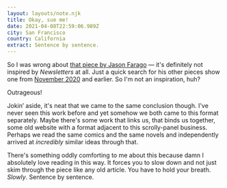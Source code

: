 ```yaml
---
layout: layouts/note.njk
title: Okay, sue me!
date: 2021-04-08T22:59:06.989Z
city: San Francisco
country: California
extract: Sentence by sentence.
---
```


So I was wrong about [that piece by Jason Farago](https://www.robinrendle.com/notes/here-i-am-king) — it's definitely not inspired by _Newsletters_ at all. Just a quick search for his other pieces show one from [November 2020](https://www.nytimes.com/interactive/2020/11/25/arts/benjamin-west-general-wolfe.html) and earlier. So I'm not an inspiration, huh?

Outrageous!

Jokin’ aside, it's neat that we came to the same conclusion though. I've never seen this work before and yet somehow we both came to this format separately. Maybe there's some work that links us, that binds us together, some old website with a format adjacent to this scrolly-panel business. Perhaps we read the same comics and the same novels and independently arrived at _incredibly_ similar ideas through that.

There's something oddly comforting to me about this because damn I absolutely love reading in this way. It forces you to slow down and not just skim through the piece like any old article. You have to hold your breath. _Slowly_. Sentence by sentence.
